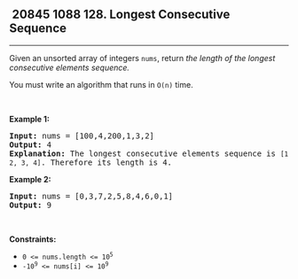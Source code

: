 <h2> 20845 1088
128. Longest Consecutive Sequence</h2><hr><div><p>Given an unsorted array of integers <code>nums</code>, return <em>the length of the longest consecutive elements sequence.</em></p>

<p>You must write an algorithm that runs in&nbsp;<code>O(n)</code>&nbsp;time.</p>

<p>&nbsp;</p>
<p><strong class="example">Example 1:</strong></p>

<pre><strong>Input:</strong> nums = [100,4,200,1,3,2]
<strong>Output:</strong> 4
<strong>Explanation:</strong> The longest consecutive elements sequence is <code>[1, 2, 3, 4]</code>. Therefore its length is 4.
</pre>

<p><strong class="example">Example 2:</strong></p>

<pre><strong>Input:</strong> nums = [0,3,7,2,5,8,4,6,0,1]
<strong>Output:</strong> 9
</pre>

<p>&nbsp;</p>
<p><strong>Constraints:</strong></p>

<ul>
	<li><code>0 &lt;= nums.length &lt;= 10<sup>5</sup></code></li>
	<li><code>-10<sup>9</sup> &lt;= nums[i] &lt;= 10<sup>9</sup></code></li>
</ul>
</div>